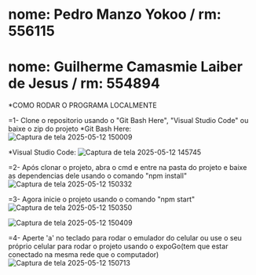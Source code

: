# nome: Pedro Manzo Yokoo / rm: 556115
# nome: Guilherme Camasmie Laiber de Jesus / rm: 554894



*COMO RODAR O PROGRAMA LOCALMENTE

=1- Clone o repositorio usando o "Git Bash Here", "Visual Studio Code" ou baixe o zip do projeto
*Git Bash Here:
![Captura de tela 2025-05-12 150009](https://github.com/user-attachments/assets/3ded5f69-4b78-4031-9ec9-eb85f629e107)

*Visual Studio Code:
![Captura de tela 2025-05-12 145745](https://github.com/user-attachments/assets/01ca557b-8df3-4d60-bb7e-035e35d85fcf)

=2- Após clonar o projeto, abra o cmd e entre na pasta do projeto e baixe as dependencias dele usando o comando "npm install"
![Captura de tela 2025-05-12 150332](https://github.com/user-attachments/assets/a1e7ecd8-c4d0-42df-8d1e-9a0e83f12079)

=3- Agora inicie o projeto usando o comando "npm start"
![Captura de tela 2025-05-12 150350](https://github.com/user-attachments/assets/8cee2dd3-90a8-4804-8fee-883e0ad796c3)

![Captura de tela 2025-05-12 150409](https://github.com/user-attachments/assets/3c6b1ac3-b3f0-435e-ab21-96c13eae6e56)

=4- Aperte 'a' no teclado para rodar o emulador do celular ou use o seu próprio celular para rodar o projeto usando o expoGo(tem que estar conectado na mesma rede que o computador)
![Captura de tela 2025-05-12 150713](https://github.com/user-attachments/assets/363d8e3f-a113-43ed-9180-89b3d7921dde)

